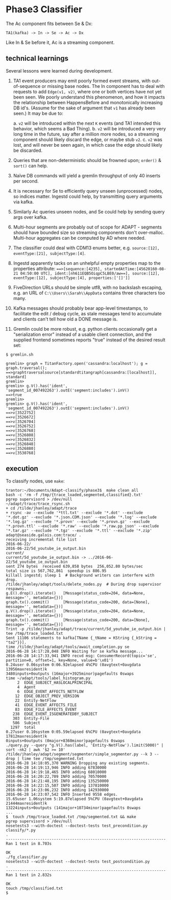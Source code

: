 
Phase3 Classifier
=================

The Ac component fits between Se & Dx:

    TA1(kafka) -> In -> Se -> Ac -> Dx

Like In & Se before it, Ac is a streaming component.


technical learnings
-------------------

Several lessons were learned during development.

1. TA1 event producers may emit poorly formed event streams, with
   out-of-sequence or missing base nodes. The In component has to deal with
   requests to add `Edge(v1, v2)`, where one or both vertices have not yet
   been seen. We poorly understand this phenomenon, and how it impacts the
   relationship between HappensBefore and monotonically increasing DB
   id's. (Assume for the sake of argument that `v1` has already been seen.)
   It may be due to:

    a. `v2` will be introduced within the next `K` events (and TA1 intended this behavior, which seems a Bad Thing).
    b. `v2` will be introduced a very very long time in the future, say after a million more nodes, so a streaming component should likely discard the edge, or maybe stub `v2`.
    c. `v2` was lost, and will never be seen again, in which case the edge should likely be discarded.

2. Queries that are non-deterministic should be frowned upon; `order()` & `sort()` can help.
3. Naïve DB commands will yield a gremlin throughput of only 40 inserts per second.
4. It is necessary for Se to efficiently query unseen (unprocessed) nodes, so indices matter. Ingestd could help, by transmitting query arguments via kafka.
5. Similarly Ac queries unseen nodes, and Se could help by sending query args over kafka.
6. Multi-hour segments are probably out of scope for ADAPT - segments
   should have bounded size so streaming components don't over-malloc.
   Multi-hour aggregates can be computed by AD where needed.
7. The classifier could deal with CDM13 enums better, e.g. `source:[12], eventType:[21], subjectType:[4]`.
8. Ingestd apparently tacks on an unhelpful empty properties map to the properties attribute: `==>[sequence:[4235], startedAtTime:[45620160-08-21 04:50:00 UTC], ident:[nh611EQB5OiqpC5LBE0/aw==], source:[12], eventType:[12], subjectType:[4], properties:['[]']]
`
9. FiveDirection URLs should be simple utf8, with no backslash escaping, e.g. an URL
   of `C:\\Users\\Sarah\\AppData` contains three characters too many.
10. Kafka messages should probably bear app-level timestamps, to
    facilitate the edit / debug cycle, as stale messages tend to
    accumulate and clients can't tell how old a DONE message is.
11. Gremlin could be more robust, e.g. python clients occasionally get
   a "serialization error" instead of a usable client connection, and
   the supplied frontend sometimes reports "true" instead of the
   desired result set:

`$ gremlin.sh`

    gremlin> graph = TitanFactory.open('cassandra:localhost'); g = graph.traversal();
    ==>graphtraversalsource[standardtitangraph[cassandra:[localhost]], standard]
    gremlin>
    gremlin> g.V().has('ident', 'segment_id_007492263').outE('segment:includes').inV()
    ==>true
    gremlin>
    gremlin> g.V().has('ident', 'segment_id_007492263').outE('segment:includes').inV()
    ==>v[3522752]
    ==>v[3526672]
    ==>v[3526704]
    ==>v[3526752]
    ==>v[3526768]
    ==>v[3526808]
    ==>v[3526832]
    ==>v[3526848]
    ==>v[3526880]
    ==>v[3530768]


execution
---------

To classify nodes, use `make`:

    trantor:~/Documents/Adapt-classify/phase3$  make clean all
    bash -c 'rm -f /tmp/{trace_loaded,segmented,classified}.txt'
    pgrep supervisord > /dev/null
    ~/adapt/trace/trace_rsync.sh
    + cd /tilde/jhanley/adapt/trace
    + rsync -av --exclude '*ttl.txt' --exclude '*.dot' --exclude '*.dot.gz' --exclude '*.json.CDM.json' --exclude '*.log' --exclude '*.log.gz' --exclude '*.provn' --exclude '*.provn.gz' --exclude '*.provn.ttl' --exclude '*.raw' --exclude '*.raw.pp_json' --exclude '*.tar.gz' --exclude '*.tgz' --exclude '*.ttl' --exclude '*.zip' adapt@seaside.galois.com:trace/ .
    receiving incremental file list
    2016-06-22/
    2016-06-22/5d_youtube_ie_output.bin
    current/
    current/5d_youtube_ie_output.bin -> ../2016-06-22/5d_youtube_ie_output.bin
    sent 274 bytes  received 639,858 bytes  256,052.80 bytes/sec
    total size is 567,762,861  speedup is 886.95
    killall ingestd; sleep 1  # Background writers can interfere with drop.
    /tilde/jhanley/adapt/tools/delete_nodes.py  # During drop supervisor respawns.
    g.E().drop().iterate()   [Message(status_code=204, data=None, message='', metadata={})]
    graph.tx().commit()      [Message(status_code=200, data=[None], message='', metadata={})]
    g.V().drop().iterate()   [Message(status_code=204, data=None, message='', metadata={})]
    graph.tx().commit()      [Message(status_code=200, data=[None], message='', metadata={})]
    Trint -p /tilde/jhanley/adapt/trace/current/5d_youtube_ie_output.bin | tee /tmp/trace_loaded.txt
    Sent 11106 statements to kafka[TName {_tName = KString {_kString = "ta2"}}].
    time /tilde/jhanley/adapt/tools/await_completion.py se
    2016-06-28 14:17:28,048 INFO Waiting for se kafka message...
    2016-06-28 14:17:33,941 INFO recvd msg: ConsumerRecord(topic='se', partition=0, offset=1, key=None, value=b'\x01')
    0.24user 0.06system 0:06.92elapsed 4%CPU (0avgtext+0avgdata 13956maxresident)k
    3480inputs+0outputs (16major+3925minor)pagefaults 0swaps
    time ~/adapt/tools/label_histogram.py
         2  EDGE_SUBJECT_HASLOCALPRINCIPAL
         4  Agent
         6  EDGE_EVENT_AFFECTS_NETFLOW
        12  EDGE_OBJECT_PREV_VERSION
        22  Entity-NetFlow
        41  EDGE_EVENT_AFFECTS_FILE
        83  EDGE_FILE_AFFECTS_EVENT
       238  EDGE_EVENT_ISGENERATEDBY_SUBJECT
       303  Entity-File
       586  Subject
      1297  total
    0.27user 0.10system 0:05.59elapsed 6%CPU (0avgtext+0avgdata 17812maxresident)k
    0inputs+0outputs (0major+8360minor)pagefaults 0swaps
    ./query.py --query "g.V().has(label, 'Entity-NetFlow').limit(5000)" | sort -nk2 | awk '$2 >= 10'
    /tilde/jhanley/adapt/segment/segmenter/simple_segmenter.py --k 3 --drop | time tee /tmp/segmented.txt
    2016-06-28 14:18:05,370 WARNING Dropping any existing segments.
    2016-06-28 14:19:13,946 INFO adding 67830000
    2016-06-28 14:19:18,465 INFO adding 68010000
    2016-06-28 14:20:22,709 INFO adding 70570000
    2016-06-28 14:21:48,195 INFO adding 135250000
    2016-06-28 14:22:15,507 INFO adding 137810000
    2016-06-28 14:23:06,232 INFO adding 142930000
    2016-06-28 14:23:07,542 INFO Inserted 9558 edges.
    15.65user 1.06system 5:19.87elapsed 5%CPU (0avgtext+0avgdata 21444maxresident)k
    13224inputs+0outputs (141major+10734minor)pagefaults 0swaps
    ...
    $  touch /tmp/trace_loaded.txt /tmp/segmented.txt && make
    pgrep supervisord > /dev/null
    nosetests3 --with-doctest --doctest-tests test_precondition.py classify/*.py
    .
    ----------------------------------------------------------------------
    Ran 1 test in 8.703s
    
    OK
    ./fg_classifier.py
    nosetests3 --with-doctest --doctest-tests test_postcondition.py
    .
    ----------------------------------------------------------------------
    Ran 1 test in 2.832s
    
    OK
    touch /tmp/classified.txt
    $
